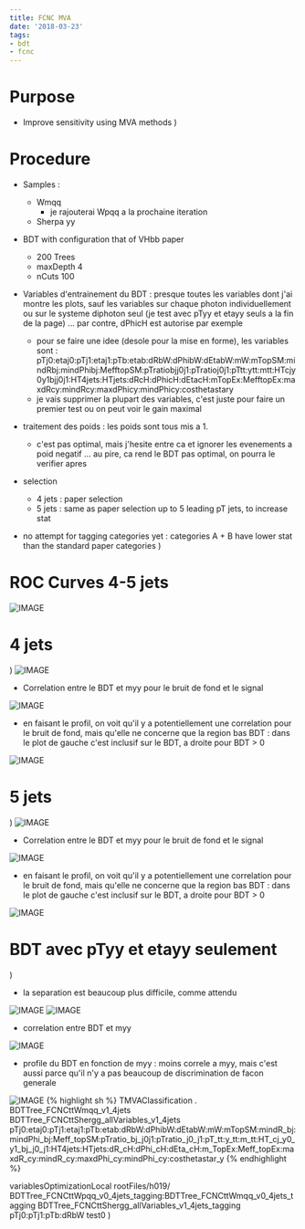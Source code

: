 ```yaml
---
title: FCNC MVA
date: '2018-03-23'
tags:
- bdt
- fcnc
---
```

# Purpose

* Improve sensitivity using MVA methods
)
# Procedure

* Samples :
  * Wmqq
    * je rajouterai Wpqq a la prochaine iteration
  * Sherpa yy

* BDT with configuration that of VHbb paper
  * 200 Trees
  * maxDepth 4
  * nCuts 100
  
* Variables d'entrainement du BDT : presque toutes les variables dont j'ai montre les plots, sauf les variables sur chaque photon individuellement ou sur le systeme diphoton seul (je test avec pTyy et etayy seuls a la fin de la page) ... par contre, dPhicH est autorise par exemple
  * pour se faire une idee (desole pour la mise en forme), les variables sont : pTj0:etaj0:pTj1:etaj1:pTb:etab:dRbW:dPhibW:dEtabW:mW:mTopSM:mindRbj:mindPhibj:MefftopSM:pTratiobjj0j1:pTratioj0j1:pTtt:ytt:mtt:HTcjy0y1bjj0j1:HT4jets:HTjets:dRcH:dPhicH:dEtacH:mTopEx:MefftopEx:maxdRcy:mindRcy:maxdPhicy:mindPhicy:costhetastary 
  * je vais supprimer la plupart des variables, c'est juste pour faire un premier test ou on peut voir le gain maximal

* traitement des poids : les poids sont tous mis a 1.
  * c'est pas optimal, mais j'hesite entre ca et ignorer les evenements a poid negatif ... au pire, ca rend le BDT pas optimal, on pourra le verifier apres

* selection
  * 4 jets : paper selection
  * 5 jets : same as paper selection up to 5 leading pT jets, to increase stat
  
* no attempt for tagging categories yet : categories A + B have lower stat than the standard paper categories
)
# ROC Curves 4-5 jets

![IMAGE](/images/q/7799083FE8B86961F9FA330D22679501.jpg)
# 4 jets
)
![IMAGE](/images/q/F7FEC4A07DE069CC213F5D35EC0A88AA.jpg)
* Correlation entre le BDT et myy pour le bruit de fond et le signal

![IMAGE](/images/q/540E44DC0620B48D1AEF9D9FA9D5EE2A.jpg)
* en faisant le profil, on voit qu'il y a potentiellement une correlation pour le bruit de fond, mais qu'elle ne concerne que la region bas BDT : dans le plot de gauche c'est inclusif sur le BDT, a droite pour BDT > 0

![IMAGE](/images/q/F914518D38B0965D9F3A6B1406E8544E.jpg)
# 5 jets
)
![IMAGE](/images/q/2E04ADF787215E3EB3E209DE9634CAE9.jpg)
* Correlation entre le BDT et myy pour le bruit de fond et le signal

![IMAGE](/images/q/DBD5144E46B7765F7E0B6C93367C6E43.jpg)
* en faisant le profil, on voit qu'il y a potentiellement une correlation pour le bruit de fond, mais qu'elle ne concerne que la region bas BDT : dans le plot de gauche c'est inclusif sur le BDT, a droite pour BDT > 0

![IMAGE](/images/q/ADD6D20D29C8310C305AACADEA53120D.jpg)
# BDT avec pTyy et etayy seulement
)
* la separation est beaucoup plus difficile, comme attendu

![IMAGE](/images/q/984D52D922F523CC9282FEA44226438B.jpg)
![IMAGE](/images/q/A698B546499254583DCC70E2A4596F2F.jpg)
* correlation entre BDT et myy

![IMAGE](/images/q/5AC69EF3F01A9301FF23748EC358FCB6.jpg)
* profile du BDT en fonction de myy : moins correle a myy, mais c'est aussi parce qu'il n'y a pas beaucoup de discrimination de facon generale

![IMAGE](/images/q/ED959015E60F14ACAD5D3AB198D4E53E.jpg)
{% highlight sh %}
TMVAClassification . BDTTree_FCNCttWmqq_v1_4jets BDTTree_FCNCttShergg_allVariables_v1_4jets pTj0:etaj0:pTj1:etaj1:pTb:etab:dRbW:dPhibW:dEtabW:mW:mTopSM:mindR_bj:mindPhi_bj:Meff_topSM:pTratio_bj_j0j1:pTratio_j0_j1:pT_tt:y_tt:m_tt:HT_cj_y0_y1_bj_j0_j1:HT4jets:HTjets:dR_cH:dPhi_cH:dEta_cH:m_TopEx:Meff_topEx:maxdR_cy:mindR_cy:maxdPhi_cy:mindPhi_cy:costhetastar_y 
{% endhighlight %}

variablesOptimizationLocal rootFiles/h019/ BDTTree_FCNCttWpqq_v0_4jets_tagging:BDTTree_FCNCttWmqq_v0_4jets_tagging BDTTree_FCNCttShergg_allVariables_v1_4jets_tagging pTj0:pTj1:pTb:dRbW test0
)
